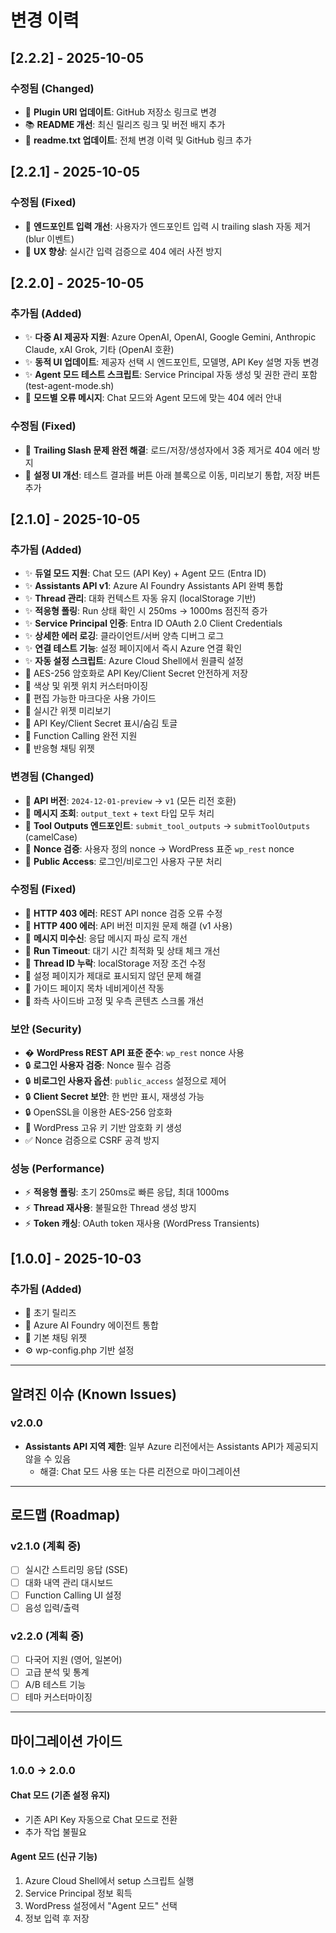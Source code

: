 # 변경 이력

## [2.2.2] - 2025-10-05

### 수정됨 (Changed)
- 📝 **Plugin URI 업데이트**: GitHub 저장소 링크로 변경
- 📚 **README 개선**: 최신 릴리즈 링크 및 버전 배지 추가
- 📖 **readme.txt 업데이트**: 전체 변경 이력 및 GitHub 링크 추가

## [2.2.1] - 2025-10-05

### 수정됨 (Fixed)
- 🐛 **엔드포인트 입력 개선**: 사용자가 엔드포인트 입력 시 trailing slash 자동 제거 (blur 이벤트)
- 🎨 **UX 향상**: 실시간 입력 검증으로 404 에러 사전 방지

## [2.2.0] - 2025-10-05

### 추가됨 (Added)
- ✨ **다중 AI 제공자 지원**: Azure OpenAI, OpenAI, Google Gemini, Anthropic Claude, xAI Grok, 기타 (OpenAI 호환)
- ✨ **동적 UI 업데이트**: 제공자 선택 시 엔드포인트, 모델명, API Key 설명 자동 변경
- ✨ **Agent 모드 테스트 스크립트**: Service Principal 자동 생성 및 권한 관리 포함 (test-agent-mode.sh)
- 🔧 **모드별 오류 메시지**: Chat 모드와 Agent 모드에 맞는 404 에러 안내

### 수정됨 (Fixed)
- 🐛 **Trailing Slash 문제 완전 해결**: 로드/저장/생성자에서 3중 제거로 404 에러 방지
- 🎨 **설정 UI 개선**: 테스트 결과를 버튼 아래 블록으로 이동, 미리보기 통합, 저장 버튼 추가

## [2.1.0] - 2025-10-05

### 추가됨 (Added)
- ✨ **듀얼 모드 지원**: Chat 모드 (API Key) + Agent 모드 (Entra ID)
- ✨ **Assistants API v1**: Azure AI Foundry Assistants API 완벽 통합
- ✨ **Thread 관리**: 대화 컨텍스트 자동 유지 (localStorage 기반)
- ✨ **적응형 폴링**: Run 상태 확인 시 250ms → 1000ms 점진적 증가
- ✨ **Service Principal 인증**: Entra ID OAuth 2.0 Client Credentials
- ✨ **상세한 에러 로깅**: 클라이언트/서버 양측 디버그 로그
- ✨ **연결 테스트 기능**: 설정 페이지에서 즉시 Azure 연결 확인
- ✨ **자동 설정 스크립트**: Azure Cloud Shell에서 원클릭 설정
- 🔐 AES-256 암호화로 API Key/Client Secret 안전하게 저장
- 🎨 색상 및 위젯 위치 커스터마이징
- 📖 편집 가능한 마크다운 사용 가이드
- 🔄 실시간 위젯 미리보기
- 📝 API Key/Client Secret 표시/숨김 토글
- 🎯 Function Calling 완전 지원
- 📱 반응형 채팅 위젯

### 변경됨 (Changed)
- 🔄 **API 버전**: `2024-12-01-preview` → `v1` (모든 리전 호환)
- 🔄 **메시지 조회**: `output_text` + `text` 타입 모두 처리
- 🔄 **Tool Outputs 엔드포인트**: `submit_tool_outputs` → `submitToolOutputs` (camelCase)
- 🔄 **Nonce 검증**: 사용자 정의 nonce → WordPress 표준 `wp_rest` nonce
- 🔄 **Public Access**: 로그인/비로그인 사용자 구분 처리

### 수정됨 (Fixed)
- 🐛 **HTTP 403 에러**: REST API nonce 검증 오류 수정
- 🐛 **HTTP 400 에러**: API 버전 미지원 문제 해결 (v1 사용)
- 🐛 **메시지 미수신**: 응답 메시지 파싱 로직 개선
- 🐛 **Run Timeout**: 대기 시간 최적화 및 상태 체크 개선
- 🐛 **Thread ID 누락**: localStorage 저장 조건 수정
- 🐛 설정 페이지가 제대로 표시되지 않던 문제 해결
- 🐛 가이드 페이지 목차 네비게이션 작동
- 🎨 좌측 사이드바 고정 및 우측 콘텐츠 스크롤 개선

### 보안 (Security)
- � **WordPress REST API 표준 준수**: `wp_rest` nonce 사용
- 🔒 **로그인 사용자 검증**: Nonce 필수 검증
- 🔒 **비로그인 사용자 옵션**: `public_access` 설정으로 제어
- 🔒 **Client Secret 보안**: 한 번만 표시, 재생성 가능
- 🔒 OpenSSL을 이용한 AES-256 암호화
- 🔑 WordPress 고유 키 기반 암호화 키 생성
- ✅ Nonce 검증으로 CSRF 공격 방지

### 성능 (Performance)
- ⚡ **적응형 폴링**: 초기 250ms로 빠른 응답, 최대 1000ms
- ⚡ **Thread 재사용**: 불필요한 Thread 생성 방지
- ⚡ **Token 캐싱**: OAuth token 재사용 (WordPress Transients)

## [1.0.0] - 2025-10-03

### 추가됨 (Added)
- 🎉 초기 릴리즈
- 🤖 Azure AI Foundry 에이전트 통합
- 💬 기본 채팅 위젯
- ⚙️ wp-config.php 기반 설정

---

## 알려진 이슈 (Known Issues)

### v2.0.0
- **Assistants API 지역 제한**: 일부 Azure 리전에서는 Assistants API가 제공되지 않을 수 있음
  - 해결: Chat 모드 사용 또는 다른 리전으로 마이그레이션

---

## 로드맵 (Roadmap)

### v2.1.0 (계획 중)
- [ ] 실시간 스트리밍 응답 (SSE)
- [ ] 대화 내역 관리 대시보드
- [ ] Function Calling UI 설정
- [ ] 음성 입력/출력

### v2.2.0 (계획 중)
- [ ] 다국어 지원 (영어, 일본어)
- [ ] 고급 분석 및 통계
- [ ] A/B 테스트 기능
- [ ] 테마 커스터마이징

---

## 마이그레이션 가이드

### 1.0.0 → 2.0.0

#### Chat 모드 (기존 설정 유지)
- 기존 API Key 자동으로 Chat 모드로 전환
- 추가 작업 불필요

#### Agent 모드 (신규 기능)
1. Azure Cloud Shell에서 setup 스크립트 실행
2. Service Principal 정보 획득
3. WordPress 설정에서 "Agent 모드" 선택
4. 정보 입력 후 저장
